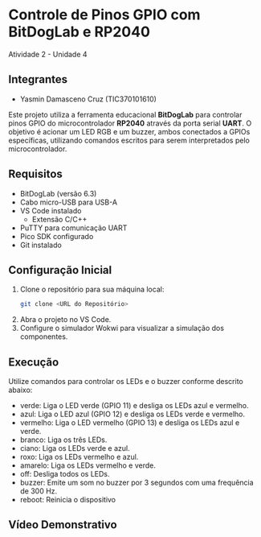 # Controle de Pinos GPIO com BitDogLab e RP2040
Atividade 2 - Unidade 4

## Integrantes
- Yasmin Damasceno Cruz (TIC370101610)

Este projeto utiliza a ferramenta educacional **BitDogLab** para controlar pinos GPIO do microcontrolador **RP2040** através da porta serial **UART**. O objetivo é acionar um LED RGB e um buzzer, ambos conectados a GPIOs específicas, utilizando comandos escritos para serem interpretados pelo microcontrolador.

## Requisitos
- BitDogLab (versão 6.3)
- Cabo micro-USB para USB-A
- VS Code instalado
    - Extensão C/C++
- PuTTY para comunicação UART
- Pico SDK configurado
- Git instalado

## Configuração Inicial
1. Clone o repositório para sua máquina local:
   ```bash
   git clone <URL do Repositório>
2. Abra o projeto no VS Code.
3. Configure o simulador Wokwi para visualizar a simulação dos componentes.

## Execução
Utilize comandos para controlar os LEDs e o buzzer conforme descrito abaixo:

- verde: Liga o LED verde (GPIO 11) e desliga os LEDs azul e vermelho.
- azul: Liga o LED azul (GPIO 12) e desliga os LEDs verde e vermelho.
- vermelho: Liga o LED vermelho (GPIO 13) e desliga os LEDs azul e verde.
- branco: Liga os três LEDs.
- ciano: Liga os LEDs verde e azul.
- roxo: Liga os LEDs vermelho e azul.
- amarelo: Liga os LEDs vermelho e verde.
- off: Desliga todos os LEDs.
- buzzer: Emite um som no buzzer por 3 segundos com uma frequência de 300 Hz.
- reboot: Reinicia o dispositivo

## Vídeo Demonstrativo